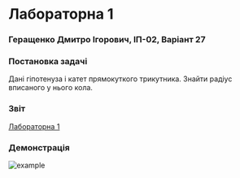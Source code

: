 # Лабораторна 1
### Геращенко Дмитро Ігорович, ІП-02, Варіант 27

### Постановка задачі
Дані гіпотенуза і катет прямокуткого трикутника. Знайти радіус вписаного у нього кола.

### Звіт
[Лабораторна 1](https://github.com/moodduckk/cpplabs/raw/master/reports/01-inradius-of-a-right-triangle.docx)

### Демонстрація
![example](https://moodduckk.github.io/cpplabs/examples/01-inradius-of-a-right-triangle.png)
